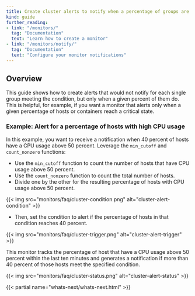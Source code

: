 ```yaml
---
title: Create cluster alerts to notify when a percentage of groups are in critical state
kind: guide
further_reading:
- link: "/monitors/"
  tag: "Documentation"
  text: "Learn how to create a monitor"
- link: "/monitors/notify/"
  tag: "Documentation"
  text: "Configure your monitor notifications"
---
```


## Overview

This guide shows how to create alerts that would not notify for each single group meeting the condition, but only when a given percent of them do.
This is helpful, for example, if you want a monitor that alerts only when a given percentage of hosts or containers reach a critical state.

### Example: Alert for a percentage of hosts with high CPU usage

In this example, you want to receive a notification when 40 percent of hosts have a CPU usage above 50 percent. Leverage the `min_cutoff` and `count_nonzero` functions:

* Use the `min_cutoff` function to count the number of hosts that have CPU usage above 50 percent.
* Use the `count_nonzero` function to count the total number of hosts.
* Divide one by the other for the resulting percentage of hosts with CPU usage above 50 percent.

{{< img src="monitors/faq/cluster-condition.png" alt="cluster-alert-condition" >}}

* Then, set the condition to alert if the percentage of hosts in that condition reaches 40 percent.

{{< img src="monitors/faq/cluster-trigger.png" alt="cluster-alert-trigger" >}}

This monitor tracks the percentage of host that have a CPU usage above 50 percent within the last ten minutes and generates a notification if more than 40 percent of those hosts meet the specified condition.

{{< img src="monitors/faq/cluster-status.png" alt="cluster-alert-status" >}}

{{< partial name="whats-next/whats-next.html" >}}

